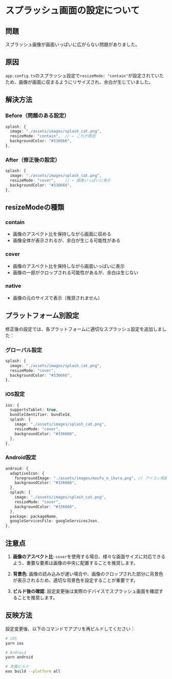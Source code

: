 # スプラッシュ画面の設定について

## 問題
スプラッシュ画像が画面いっぱいに広がらない問題がありました。

## 原因
`app.config.ts`のスプラッシュ設定で`resizeMode: "contain"`が設定されていたため、画像が画面に収まるようにリサイズされ、余白が生じていました。

## 解決方法

### Before（問題のある設定）
```typescript
splash: {
  image: "./assets/images/splash_cat.png",
  resizeMode: "contain",  // ← これが原因
  backgroundColor: "#336666",
},
```

### After（修正後の設定）
```typescript
splash: {
  image: "./assets/images/splash_cat.png",
  resizeMode: "cover",    // ← 画面いっぱいに表示
  backgroundColor: "#336666",
},
```

## resizeModeの種類

### contain
- 画像のアスペクト比を保持しながら画面に収める
- 画像全体が表示されるが、余白が生じる可能性がある

### cover 
- 画像のアスペクト比を保持しながら画面いっぱいに表示
- 画像の一部がクロップされる可能性があるが、余白は生じない

### native
- 画像の元のサイズで表示（推奨されません）

## プラットフォーム別設定

修正後の設定では、各プラットフォームに適切なスプラッシュ設定を追加しました：

### グローバル設定
```typescript
splash: {
  image: "./assets/images/splash_cat.png",
  resizeMode: "cover",
  backgroundColor: "#336666",
},
```

### iOS設定
```typescript
ios: {
  supportsTablet: true,
  bundleIdentifier: bundleId,
  splash: {
    image: "./assets/images/splash_cat.png",
    resizeMode: "cover",
    backgroundColor: "#336666",
  },
},
```

### Android設定
```typescript
android: {
  adaptiveIcon: {
    foregroundImage: "./assets/images/moufu_n_ikura.png", // アイコン用画像に変更
    backgroundColor: "#336666",
  },
  splash: {
    image: "./assets/images/splash_cat.png",
    resizeMode: "cover",
    backgroundColor: "#336666",
  },
  package: packageName,
  googleServicesFile: googleServicesJson,
},
```

## 注意点

1. **画像のアスペクト比**: `cover`を使用する場合、様々な画面サイズに対応できるよう、重要な要素は画像の中央に配置することを推奨します。

2. **背景色**: 画像の読み込みが遅い場合や、画像のクロップされた部分に背景色が表示されるため、適切な背景色を設定することが重要です。

3. **ビルド後の確認**: 設定変更後は実際のデバイスでスプラッシュ画面を確認することを推奨します。

## 反映方法

設定変更後、以下のコマンドでアプリを再ビルドしてください：

```bash
# iOS
yarn ios

# Android  
yarn android

# 本番ビルド
eas build --platform all
```
